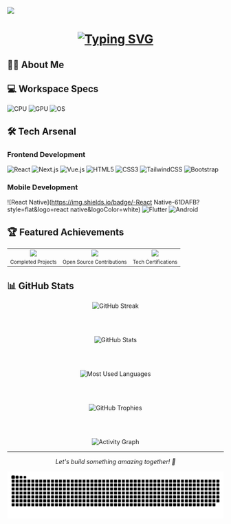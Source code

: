 [![](https://visitcount.itsvg.in/api?id=Ankita_Rahi&label=Profile%20Views&color=1&icon=5&pretty=true)](https://visitcount.itsvg.in)

<h1 align="center">
  <a href="https://git.io/typing-svg">
    <img src="https://readme-typing-svg.herokuapp.com?font=Fira+Code&weight=600&size=30&pause=1000&color=F7F7F7&width=435&duration=4000&lines=Hey%20%F0%9F%91%8B%20I%27m%20Ankita%20Rahi;Full+Stack+Developer;Open+Source+Contributor;Tech+Enthusiast" alt="Typing SVG" />
  </a>
</h1>

## 👨‍💻 About Me


## 💻 Workspace Specs
![CPU](https://img.shields.io/badge/Intel-Core_i7_12th-0071C5.svg?style=flat&logo=cpu&logoColor=white)
![GPU](https://img.shields.io/badge/NVIDIA-RTX_3060-76B900.svg?style=flat&logo=gpu&logoColor=white)
![OS](https://img.shields.io/badge/Linux-Ubuntu-E95420.svg?style=flat&logo=os&logoColor=white)

## 🛠️ Tech Arsenal

### Frontend Development
![React](https://img.shields.io/badge/-React-61DAFB?style=flat&logo=react&logoColor=white)
![Next.js](https://img.shields.io/badge/-Next.js-000000?style=flat&logo=next.js&logoColor=white)
![Vue.js](https://img.shields.io/badge/-Vue.js-4FC08D?style=flat&logo=vue.js&logoColor=white)
![HTML5](https://img.shields.io/badge/-HTML5-E34F26?style=flat&logo=html5&logoColor=white)
![CSS3](https://img.shields.io/badge/-CSS3-1572B6?style=flat&logo=css3&logoColor=white)
![TailwindCSS](https://img.shields.io/badge/-TailwindCSS-38B2AC?style=flat&logo=tailwindcss&logoColor=white)
![Bootstrap](https://img.shields.io/badge/-Bootstrap-7952B3?style=flat&logo=bootstrap&logoColor=white)

### Mobile Development
![React Native](https://img.shields.io/badge/-React Native-61DAFB?style=flat&logo=react native&logoColor=white)
![Flutter](https://img.shields.io/badge/-Flutter-02569B?style=flat&logo=flutter&logoColor=white)
![Android](https://img.shields.io/badge/-Android-3DDC84?style=flat&logo=android&logoColor=white)



## 🏆 Featured Achievements

<div align="center">
  <table>
    <tr>
      <td align="center">
        <img src="https://img.shields.io/badge/100+-Projects-31C442?style=for-the-badge&logo=github&logoColor=white"/>
        <br />
        <small>Completed Projects</small>
      </td>
      <td align="center">
        <img src="https://img.shields.io/badge/500+-Contributions-2088FF?style=for-the-badge&logo=github&logoColor=white"/>
        <br />
        <small>Open Source Contributions</small>
      </td>
      <td align="center">
        <img src="https://img.shields.io/badge/10+-Certifications-FF6C37?style=for-the-badge&logo=acclaim&logoColor=white"/>
        <br />
        <small>Tech Certifications</small>
      </td>
    </tr>
  </table>
</div>

## 📊 GitHub Stats
<div align="center">
  <!-- Streak Stats -->
  <picture>
    <source media="(prefers-color-scheme: dark)" srcset="https://streak-stats.demolab.com?user=ankita1477&theme=github-dark-blue&hide_border=true"/>
    <source media="(prefers-color-scheme: light)" srcset="https://streak-stats.demolab.com?user=ankita1477&theme=default&hide_border=true"/>
    <img src="https://streak-stats.demolab.com?user=ankita1477&theme=default&hide_border=true" alt="GitHub Streak"/>
  </picture>

  <br/><br/>

  <!-- GitHub Stats Card -->
  <picture>
    <source media="(prefers-color-scheme: dark)" srcset="https://github-readme-stats.vercel.app/api?username=ankita1477&show_icons=true&theme=github_dark&hide_border=true&include_all_commits=true&count_private=true"/>
    <source media="(prefers-color-scheme: light)" srcset="https://github-readme-stats.vercel.app/api?username=ankita1477&show_icons=true&theme=default&hide_border=true&include_all_commits=true&count_private=true"/>
    <img src="https://github-readme-stats.vercel.app/api?username=ankita1477&show_icons=true&theme=default&hide_border=true&include_all_commits=true&count_private=true" alt="GitHub Stats" />
  </picture>

  <br/><br/>

  <!-- Top Languages Card -->
  <picture>
    <source media="(prefers-color-scheme: dark)" srcset="https://github-readme-stats.vercel.app/api/top-langs/?username=ankita1477&theme=github_dark&hide_border=true&layout=compact&langs_count=6"/>
    <source media="(prefers-color-scheme: light)" srcset="https://github-readme-stats.vercel.app/api/top-langs/?username=ankita1477&theme=default&hide_border=true&layout=compact&langs_count=6"/>
    <img src="https://github-readme-stats.vercel.app/api/top-langs/?username=ankita1477&theme=default&hide_border=true&layout=compact&langs_count=6" alt="Most Used Languages" />
  </picture>

  <br/><br/>

  <!-- Trophy -->
  <picture>
    <source media="(prefers-color-scheme: dark)" srcset="https://github-profile-trophy.vercel.app/?username=ankita1477&theme=onestar&no-frame=true&row=1&column=6"/>
    <source media="(prefers-color-scheme: light)" srcset="https://github-profile-trophy.vercel.app/?username=ankita1477&theme=flat&no-frame=true&row=1&column=6"/>
    <img src="https://github-profile-trophy.vercel.app/?username=ankita1477&theme=flat&no-frame=true&row=1&column=6" alt="GitHub Trophies"/>
  </picture>

  <br/><br/>

  <!-- Activity Graph -->
  <picture>
    <source media="(prefers-color-scheme: dark)" srcset="https://github-readme-activity-graph.vercel.app/graph?username=ankita1477&theme=react-dark&hide_border=true&custom_title=Contribution%20Graph"/>
    <source media="(prefers-color-scheme: light)" srcset="https://github-readme-activity-graph.vercel.app/graph?username=ankita1477&theme=minimal&hide_border=true&custom_title=Contribution%20Graph"/>
    <img src="https://github-readme-activity-graph.vercel.app/graph?username=ankita1477&theme=minimal&hide_border=true&custom_title=Contribution%20Graph" alt="Activity Graph"/>
  </picture>
</div>

---
<p align="center">
  <i>Let's build something amazing together! 🚀</i>
</p>

<p align="center">
  <img src="https://raw.githubusercontent.com/Platane/snk/output/github-contribution-grid-snake.svg" alt="Snake animation"/>
</p>